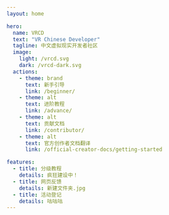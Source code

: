 ```yaml
---
layout: home

hero:
  name: VRCD
  text: "VR Chinese Developer"
  tagline: 中文虚拟现实开发者社区
  image:
    light: /vrcd.svg
    dark: /vrcd-dark.svg
  actions:
    - theme: brand
      text: 新手引导
      link: /beginner/
    - theme: alt
      text: 进阶教程
      link: /advance/
    - theme: alt
      text: 贡献文档
      link: /contributor/
    - theme: alt
      text: 官方创作者文档翻译
      link: /official-creator-docs/getting-started

features:
  - title: 分级教程
    details: 疯狂建设中！
  - title: 网页反馈
    details: 新建文件夹.jpg
  - title: 活动登记
    details: 咕咕咕
---
```


